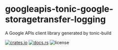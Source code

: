 # googleapis-tonic-google-storagetransfer-logging

A Google APIs client library generated by tonic-build

[![crates.io](https://img.shields.io/crates/v/googleapis-tonic-google-storagetransfer-logging)](https://crates.io/crates/googleapis-tonic-google-storagetransfer-logging)
[![docs.rs](https://img.shields.io/docsrs/googleapis-tonic-google-storagetransfer-logging)](https://docs.rs/googleapis-tonic-google-storagetransfer-logging)
![license](https://img.shields.io/crates/l/googleapis-tonic-google-storagetransfer-logging)
